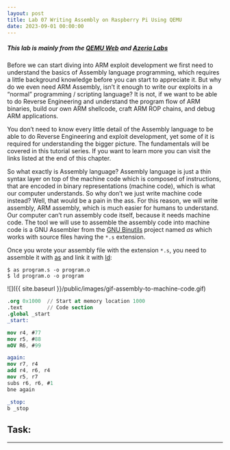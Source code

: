```yaml
---
layout: post
title: Lab 07 Writing Assembly on Raspberry Pi Using QEMU
date: 2023-09-01 00:00:00
---
```

<!-- more -->
##### This lab is mainly from the [QEMU Web](https://www.qemu.org/) and [Azeria Labs](https://azeria-labs.com/emulate-raspberry-pi-with-qemu/)

Before we can start diving into ARM exploit development we first need to understand the basics of Assembly language programming, which requires a little background knowledge before you can start to appreciate it. But why do we even need ARM Assembly, isn’t it enough to write our exploits in a “normal” programming / scripting language? It is not, if we want to be able to do Reverse Engineering and understand the program flow of ARM binaries, build our own ARM shellcode, craft ARM ROP chains, and debug ARM applications.

You don’t need to know every little detail of the Assembly language to be able to do Reverse Engineering and exploit development, yet some of it is required for understanding the bigger picture. The fundamentals will be covered in this tutorial series. If you want to learn more you can visit the links listed at the end of this chapter.

So what exactly is Assembly language? Assembly language is just a thin syntax layer on top of the machine code which is composed of instructions, that are encoded in binary representations (machine code), which is what our computer understands. So why don’t we just write machine code instead? Well, that would be a pain in the ass. For this reason, we will write assembly, ARM assembly, which is much easier for humans to understand. Our computer can’t run assembly code itself, because it needs machine code. The tool we will use to assemble the assembly code into machine code is a GNU Assembler from the [GNU Binutils](https://www.gnu.org/software/binutils/) project named *as* which works with source files having the `*.s` extension.

Once you wrote your assembly file with the extension `*.s`, you need to assemble it with [as](https://sourceware.org/binutils/docs/as/index.html#Top) and link it with [ld](https://sourceware.org/binutils/docs/ld/):

```shell
$ as program.s -o program.o
$ ld program.o -o program
```
![]({{ site.baseurl }}/public/images/gif-assembly-to-machine-code.gif)


```nasm
.org 0x1000  // Start at memory location 1000
.text        // Code section
.global _start
_start:

mov r4, #77
mov r5, #88
mOV R6, #99

again: 
mov r7, r4
add r4, r6, r4
mov r5, r7
subs r6, r6, #1
bne again

_stop:
b _stop

```

Task: 
-----------

* * *
